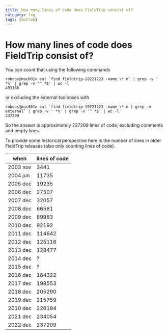 ```yaml
---
title: How many lines of code does FieldTrip consist of?
category: faq
tags: [matlab]
---
```


# How many lines of code does FieldTrip consist of?

You can count that using the following commands

    roboos@mac001> cat `find fieldtrip-20221223 -name \*.m` | grep -v ' *%' | grep -v '^ *$' | wc -l
    493168

or excluding the external toolboxes with

    roboos@mac001> cat `find fieldtrip-20221223 -name \*.m | grep -v external` | grep -v ' *%' | grep -v '^ *$' | wc -l
    237209

So the answer is approximately 237209 lines of code, excluding comments and empty lines.

To provide some historical perspective here is the number of lines in older FieldTrip releases (also only counting lines of code).

| when     | lines of code |
| -------- | ------------- |
| 2003 nov | 3441          |
| 2004 jun | 11735         |
| 2005 dec | 19235         |
| 2006 dec | 27507         |
| 2007 dec | 32057         |
| 2008 dec | 66581         |
| 2009 dec | 89983         |
| 2010 dec | 92192         |
| 2011 dec | 114642        |
| 2012 dec | 125116        |
| 2013 dec | 128477        |
| 2014 dec | ?             |
| 2015 dec | ?             |
| 2016 dec | 184322        |
| 2017 dec | 198553        |
| 2018 dec | 205290        |
| 2019 dec | 215759        |
| 2010 dec | 226194        |
| 2021 dec | 234054        |
| 2022 dec | 237209        |
